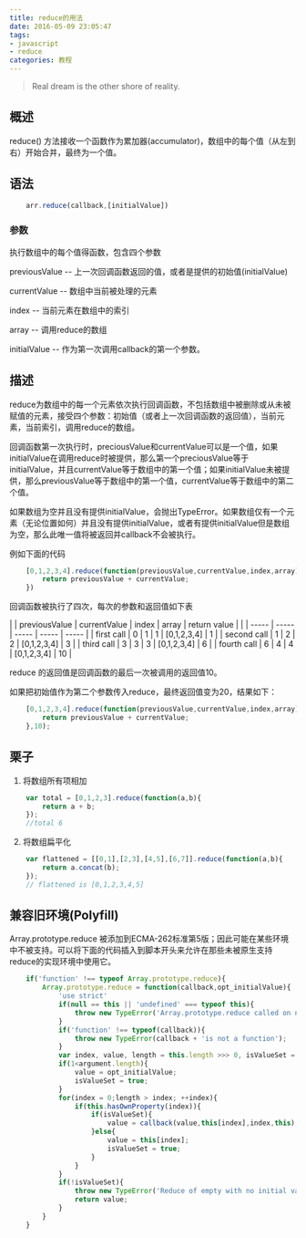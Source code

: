```yaml
---
title: reduce的用法
date: 2016-05-09 23:05:47
tags:
- javascript
- reduce
categories: 教程
---
```

> Real dream is the other shore of reality.

## 概述
reduce() 方法接收一个函数作为累加器(accumulator)，数组中的每个值（从左到右）开始合并，最终为一个值。

## 语法
```javascript
    arr.reduce(callback,[initialValue])
```

### 参数
执行数组中的每个值得函数，包含四个参数

previousValue -- 上一次回调函数返回的值，或者是提供的初始值(initialValue)

currentValue -- 数组中当前被处理的元素

index -- 当前元素在数组中的索引

array -- 调用reduce的数组

initialValue -- 作为第一次调用callback的第一个参数。

## 描述
reduce为数组中的每一个元素依次执行回调函数，不包括数组中被删除或从未被赋值的元素，接受四个参数：初始值（或者上一次回调函数的返回值），当前元素，当前索引，调用reduce的数组。

回调函数第一次执行时，preciousValue和currentValue可以是一个值，如果initialValue在调用reduce时被提供，那么第一个preciousValue等于initialValue，并且currentValue等于数组中的第一个值；如果initialValue未被提供，那么previousValue等于数组中的第一个值，currentValue等于数组中的第二个值。

如果数组为空并且没有提供initialValue，会抛出TypeError。如果数组仅有一个元素（无论位置如何）并且没有提供initialValue，或者有提供initialValue但是数组为空，那么此唯一值将被返回并callback不会被执行。

例如下面的代码

```javascript
    [0,1,2,3,4].reduce(function(previousValue,currentValue,index,array){
        return previousValue + currentValue;
    })
```

回调函数被执行了四次，每次的参数和返回值如下表

|   | previousValue | currentValue | index | array | return value |
|   | ----- | ----- | ----- | ----- | ----- |
| first call | 0 | 1 | 1 | [0,1,2,3,4] | 1 |
| second call | 1 | 2 | 2 | [0,1,2,3,4] | 3 |
| third call | 3 | 3 | 3 | [0,1,2,3,4] | 6 |
| fourth call | 6 | 4 | 4 | [0,1,2,3,4] | 10 |

reduce 的返回值是回调函数的最后一次被调用的返回值10。

如果把初始值作为第二个参数传入reduce，最终返回值变为20，结果如下：

```javascript
    [0,1,2,3,4].reduce(function(previousValue,currentValue,index,array){
        return previousValue + currentValue;
    },10);
```

## 栗子
1. 将数组所有项相加

```javascript
    var total = [0,1,2,3].reduce(function(a,b){
        return a + b;
    });
    //total 6
```

2. 将数组扁平化

```javascript
    var flattened = [[0,1],[2,3],[4,5],[6,7]].reduce(function(a,b){
        return a.concat(b);
    });
    // flattened is [0,1,2,3,4,5]
```

## 兼容旧环境(Polyfill)
Array.prototype.reduce 被添加到ECMA-262标准第5版；因此可能在某些环境中不被支持。可以将下面的代码插入到脚本开头来允许在那些未被原生支持reduce的实现环境中使用它。

```javascript
    if('function' !== typeof Array.prototype.reduce){
        Array.prototype.reduce = function(callback,opt_initialValue){
            'use strict'
            if(null == this || 'undefined' === typeof this){
                throw new TypeError('Array.prototype.reduce called on null or undefined');
            }
            if('function' !== typeof(callback)){
                throw new TypeError(callback + 'is not a function');
            }
            var index, value, length = this.length >>> 0, isValueSet = false;
            if(1<argument.length){
                value = opt_initialValue;
                isValueSet = true;
            }
            for(index = 0;length > index; ++index){
                if(this.hasOwnProperty(index)){
                    if(isValueSet){
                        value = callback(value,this[index],index,this);
                    }else{
                        value = this[index];
                        isValueSet = true;
                    }
                }
            }
            if(!isValueSet){
                throw new TypeError('Reduce of empty with no initial value');
                return value;
            }
        }
    }
```








